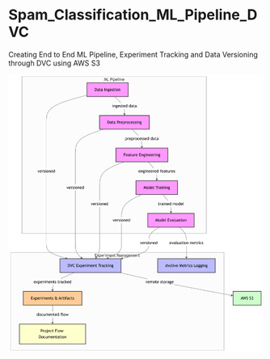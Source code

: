 # Spam_Classification_ML_Pipeline_DVC
Creating End to End ML Pipeline, Experiment Tracking and Data Versioning through DVC using AWS S3



![Project Diagram](proj_diagram_1.png)
